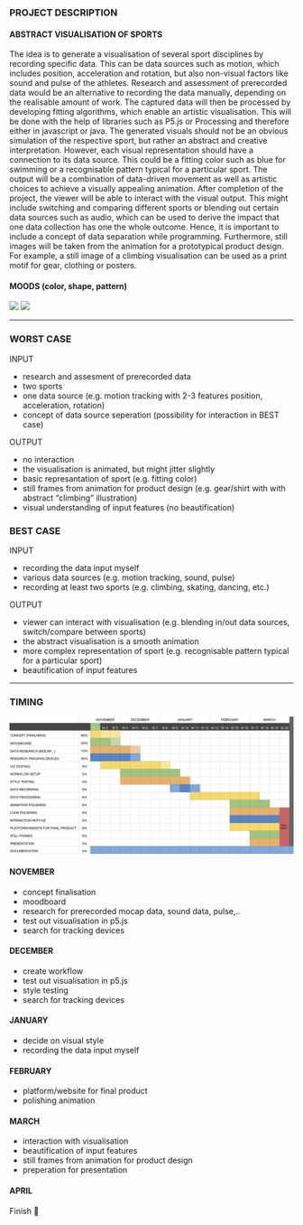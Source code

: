 ### PROJECT DESCRIPTION
#### ABSTRACT VISUALISATION OF SPORTS
The idea is to generate a visualisation of several sport disciplines by recording specific data. This can be data sources such as motion, which includes position, acceleration and rotation, but also non-visual factors like sound and pulse of the athletes. Research and assessment of prerecorded data would be an alternative to recording the data manually, depending on the realisable amount of work.
The captured data will then be processed by developing fitting algorithms, which enable an artistic visualisation. This will be done with the help of libraries such as P5.js or Processing and therefore either in javascript or java. The generated visuals should not be an obvious simulation of the respective sport, but rather an abstract and creative interpretation. However, each visual representation should have a connection to its data source. This could be a fitting color such as blue for swimming or a recognisable pattern typical for a particular sport. The output will be a combination of data-driven movement as well as artistic choices to achieve a visually appealing animation. 
After completion of the project, the viewer will be able to interact with the visual output. This might include switching and comparing different sports or blending out certain data sources such as audio, which can be used to derive the impact that one data collection has one the whole outcome. Hence, it is important to include a concept of data separation while programming.
Furthermore, still images will be taken from the animation for a prototypical product design. For example, a still image of a climbing visualisation can be used as a print motif for gear, clothing or posters. 

#### MOODS (color, shape, pattern)
![](img/moods/moodboard5.png)
![](img/moods/moodboard6.png)

---
### WORST CASE
INPUT
- research and assesment of prerecorded data
- two sports
- one data source (e.g. motion tracking with 2-3 features position, acceleration, rotation)
- concept of data source seperation (possibility for interaction in BEST case)

OUTPUT
- no interaction 
- the visualisation is animated, but might jitter slightly
- basic represantation of sport (e.g. fitting color)
- still frames from animation for product design (e.g. gear/shirt with with abstract “climbing” illustration)
- visual understanding of input features (no beautification)

### BEST CASE
INPUT
- recording the data input myself 
- various data sources (e.g. motion tracking, sound, pulse)
- recording at least two sports (e.g. climbing, skating, dancing, etc.)

OUTPUT
- viewer can interact with visualisation (e.g. blending in/out data sources, switch/compare between sports)
- the abstract visualisation is a smooth animation
- more complex representation of sport (e.g. recognisable pattern typical for a particular sport)
- beautification of input features
---
### TIMING
![](img/Zeitplan.png)

#### NOVEMBER
- concept finalisation
- moodboard
- research for prerecorded mocap data, sound data, pulse,..
- test out visualisation in p5.js
- search for tracking devices

#### DECEMBER
- create workflow
- test out visualisation in p5.js
- style testing
- search for tracking devices

#### JANUARY 
- decide on visual style
- recording the data input myself 

#### FEBRUARY
- platform/website for final product
- polishing animation

#### MARCH
- interaction with visualisation 
- beautification of input features
- still frames from animation for product design
- preperation for presentation

#### APRIL
Finish 🎊
